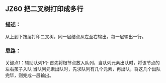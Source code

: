 ## JZ60 把二叉树打印成多行
### 描述：
从上到下按层打印二叉树，同一层结点从左至右输出。每一层输出一行。

### 思路：
关键点1：辅助队列1个 
首先将根节点放入队列，当队列元素出队时，将该节点的左右孩子入队
当队列元素出队时，先求队列有几个元素，再出队，将这几个出队完毕，则完成一层输出。